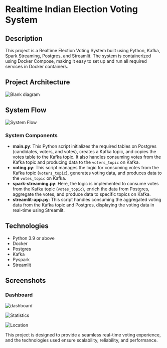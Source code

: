 # Realtime Indian Election Voting System

## Description
This project is a Realtime Election Voting System built using Python, Kafka, Spark Streaming, Postgres, and Streamlit. The system is containerized using Docker Compose, making it easy to set up and run all required services in Docker containers.

## Project Architecture
![Blank diagram](https://github.com/tejasjbansal/realtime-voting-data-engineering/assets/56173595/29376361-60d6-4ea6-afcd-7c68fe8bd4a2)


## System Flow
![System Flow](https://github.com/tejasjbansal/realtime-voting-data-engineering/assets/56173595/dd251fa7-67c4-4e9a-aaa7-2afae6720315)

### System Components
- **main.py**: This Python script initializes the required tables on Postgres (candidates, voters, and votes), creates a Kafka topic, and copies the votes table to the Kafka topic. It also handles consuming votes from the Kafka topic and producing data to the `voters_topic` on Kafka.
- **voting.py**: This script manages the logic for consuming votes from the Kafka topic (`voters_topic`), generates voting data, and produces data to the `votes_topic` on Kafka.
- **spark-streaming.py**: Here, the logic is implemented to consume votes from the Kafka topic (`votes_topic`), enrich the data from Postgres, aggregate the votes, and produce data to specific topics on Kafka.
- **streamlit-app.py**: This script handles consuming the aggregated voting data from the Kafka topic and Postgres, displaying the voting data in real-time using Streamlit.

## Technologies
- Python 3.9 or above
- Docker
- Postgres
- Kafka
- Pyspark
- Streamlit

## Screenshots

### Dashboard
![dashboard](https://github.com/tejasjbansal/Realtime-Indian-Election-Voting-System/assets/56173595/e214cc0b-aa7e-4e49-90f7-0fab3d2ba368)

![Statistics](https://github.com/tejasjbansal/Realtime-Indian-Election-Voting-System/assets/56173595/c84296ca-d378-4449-8b30-e72733c83206)

![Location](https://github.com/tejasjbansal/Realtime-Indian-Election-Voting-System/assets/56173595/073e6880-7bac-4ba1-9c2e-e6c47f057864)


This project is designed to provide a seamless real-time voting experience, and the technologies used ensure scalability, reliability, and performance.
